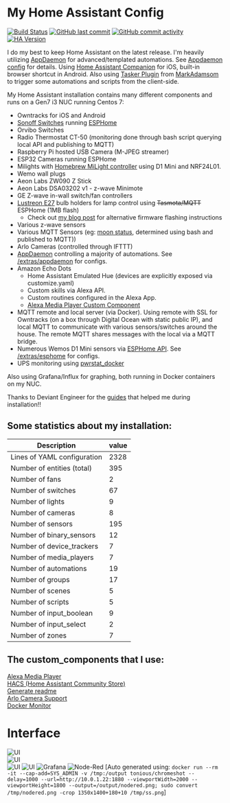 # My Home Assistant Config
[![Build Status](https://travis-ci.org/aneisch/home-assistant-config.svg?branch=master)](https://travis-ci.org/aneisch/home-assistant-config)
[![GitHub last commit](https://img.shields.io/github/last-commit/aneisch/home-assistant-config)](https://github.com/aneisch/home-assistant-config/commits/master)
[![GitHub commit activity](https://img.shields.io/github/commit-activity/y/aneisch/home-assistant-config)](https://github.com/aneisch/home-assistant-config/graphs/commit-activity)
[![HA Version](https://img.shields.io/badge/Running%20Home%20Assistant-0.99.0%20(Latest)-brightgreen)](https://github.com/home-assistant/home-assistant/releases/latest)


I do my best to keep Home Assistant on the latest release. I'm heavily utilizing [AppDaemon](http://appdaemon.readthedocs.io/en/latest/) for advanced/templated automations. See [Appdaemon config](https://github.com/aneisch/home-assistant-config/tree/master/extras/appdaemon) for details. Using [Home Assistant Companion](https://itunes.apple.com/us/app/home-assistant-companion/id1099568401?mt=8) for iOS, built-in browser shortcut in Android. Also using [Tasker Plugin](https://github.com/MarkAdamson/home-assistant-plugin-for-tasker) from [MarkAdamsom](https://github.com/MarkAdamson) to trigger some automations and scripts from the client-side. 

My Home Assistant installation contains many different components and runs on a Gen7 i3 NUC running Centos 7:

- Owntracks for iOS and Android
- [Sonoff Switches](https://www.itead.cc/sonoff-wifi-wireless-switch.html) running [ESPHome](https://esphome.io/index.html)
- Orvibo Switches
- Radio Thermostat CT-50 (monitoring done through bash script querying local API and publishing to MQTT)
- Raspberry Pi hosted USB Camera (M-JPEG streamer)
- ESP32 Cameras running ESPHome
- Milights with [Homebrew MiLight controller](http://blog.christophermullins.com/2017/02/11/milight-wifi-gateway-emulator-on-an-esp8266/) using D1 Mini and NRF24L01. 
- Wemo wall plugs
- Aeon Labs ZW090 Z Stick
- Aeon Labs DSA03202 v1 - z-wave Minimote
- GE Z-wave in-wall switch/fan controllers
- [Lustreon E27](https://www.banggood.com/LUSTREON-E27-Smart-WiFi-Bulb-Adapter-Socket-Lamp-Holder-Work-With-Alexa-Google-Home-IFTTT-AC85-265V-p-1285550.html) bulb holders for lamp control using ~~Tasmota/MQTT~~ ESPHome (1MB flash)
  - Check out [my blog post](http://blog.aneis.ch/2019/01/tuya-convert-for-lustreon.html) for alternative firmware flashing instructions
- Various z-wave sensors
- Various MQTT Sensors (eg: [moon status](https://github.com/aneisch/home-assistant-config/blob/master/extras/helper_scripts/moon_phase_mqtt), determined using bash and published to MQTT))
- Arlo Cameras (controlled through IFTTT)
- [AppDaemon](https://appdaemon.readthedocs.io/en/latest/) controlling a majority of automations. See [/extras/appdaemon](https://github.com/aneisch/home-assistant-config/tree/master/extras/appdaemon) for configs.
- Amazon Echo Dots
  - Home Assistant Emulated Hue (devices are explicitly exposed via customize.yaml)
  - Custom skills via Alexa API.
  - Custom routines configured in the Alexa App.
  - [Alexa Media Player Custom Component](https://github.com/keatontaylor/alexa_media_player)
- MQTT remote and local server (via Docker). Using remote with SSL for Owntracks (on a box through Digital Ocean with static public IP), and local MQTT to communicate with various sensors/switches around the house. The remote MQTT shares messages with the local via a MQTT bridge.
- Numerous Wemos D1 Mini sensors via [ESPHome API](https://esphome.io/components/api.html). See [/extras/esphome](https://github.com/aneisch/home-assistant-config/tree/master/extras/esphome) for configs. 
- UPS monitoring using [pwrstat_docker](https://github.com/DanielWinks/pwrstat_docker)

Also using Grafana/Influx for graphing, both running in Docker containers on my NUC. 
 
Thanks to Deviant Engineer for the [guides](https://deviant.engineer/2016/11/hass-centos7/) that helped me during installation!!

## Some statistics about my installation:
Description | value
-- | --
Lines of YAML configuration | 2328
Number of entities (total) | 395  
Number of fans | 2  
Number of switches | 67  
Number of lights | 9  
Number of cameras | 8  
Number of sensors | 195  
Number of binary_sensors | 12  
Number of device_trackers | 7  
Number of media_players | 7  
Number of automations | 19  
Number of groups | 17  
Number of scenes | 5  
Number of scripts | 5  
Number of input_boolean | 9  
Number of input_select | 2  
Number of zones | 7  


## The custom_components that I use:
[Alexa Media Player](https://github.com/custom-components/alexa_media_player/wiki)  
[HACS (Home Assistant Community Store)](https://custom-components.github.io/hacs)  
[Generate readme](https://github.com/custom-components/readme)  
[Arlo Camera Support](https://github.com/twrecked/hass-aarlo/blob/master/README.md)  
[Docker Monitor](https://github.com/Sanderhuisman/home-assistant-custom-components)  

# Interface
![UI](images/screenshot1.png)  
![UI](images/screenshot2.png)  
![UI](images/screenshot3.png)
![UI](images/screenshot4.png)
![Grafana](images/grafana.png)
![Node-Red](images/nodered.png)
[Auto generated using: `docker run --rm -it --cap-add=SYS_ADMIN -v /tmp:/output tonious/chromeshot --delay=1000 --url=http://10.0.1.22:1880 --viewportWidth=2000 --viewportHeight=1800 --output=/output/nodered.png; sudo convert /tmp/nodered.png -crop 1350x1400+180+10 /tmp/ss.png`]
